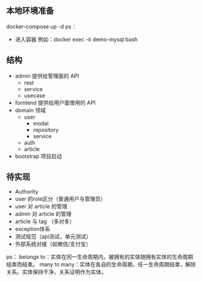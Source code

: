 ## 本地环境准备
docker-compose up -d
ps：
- 进入容器 例如：docker exec -it demo-mysql bash 
 
## 结构
- admin 提供给管理面的 API
    - rest
    - service
    - usecase
- forntend 提供给用户面使用的 API
- domain 领域
    - user 
        - modal
        - repository
        - service
    - auth
    - article
- bootstrap 项目启动

## 待实现
- Authority
- user 的role区分（普通用户与管理员）
- user 对 article 的管理
- admin 对 article 的管理
- article 与 tag （多对多）
- exception体系
- 测试规范（api测试，单元测试）
- 外部系统对接（如微信/支付宝）

ps：
belongs to：实体在同一生命周期内，被拥有的实体随拥有实体的生命周期结束而结束。
many to many：实体在各自的生命周期，任一生命周期结束，解除关系。实体保持干净，关系证明作为实体。
